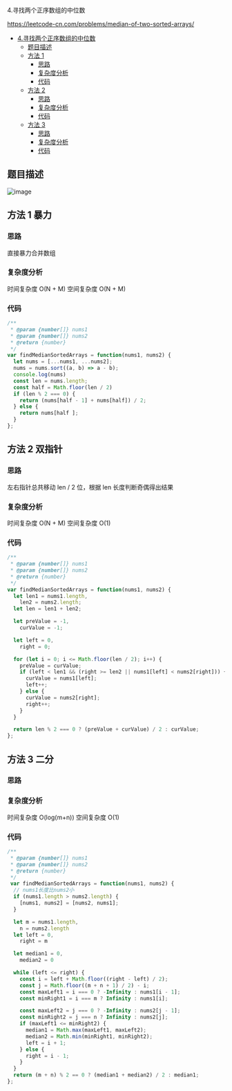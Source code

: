 4.寻找两个正序数组的中位数

https://leetcode-cn.com/problems/median-of-two-sorted-arrays/
- [4.寻找两个正序数组的中位数](#4.寻找两个正序数组的中位数)
  - [题目描述](#题目描述)
  - [方法 1](#方法-1-暴力)
    - [思路](#思路)
    - [复杂度分析](#复杂度分析)
    - [代码](#代码)
  - [方法 2](#方法-2-双指针)
    - [思路](#思路)
    - [复杂度分析](#复杂度分析)
    - [代码](#代码)
  - [方法 3](#方法-3-二分)
    - [思路](#思路)
    - [复杂度分析](#复杂度分析)
    - [代码](#代码)

## 题目描述
![image](https://user-images.githubusercontent.com/32665965/130548112-b98e7d4f-e129-4764-90a3-78c2b0f4cc7e.png)

## 方法 1 暴力

### 思路
直接暴力合并数组

### 复杂度分析
时间复杂度 O(N + M)
空间复杂度 O(N + M)

### 代码
```js
/**
 * @param {number[]} nums1
 * @param {number[]} nums2
 * @return {number}
 */
var findMedianSortedArrays = function(nums1, nums2) {
  let nums = [...nums1, ...nums2];
  nums = nums.sort((a, b) => a - b);
  console.log(nums)
  const len = nums.length;
  const half = Math.floor(len / 2)
  if (len % 2 === 0) {
    return (nums[half - 1] + nums[half]) / 2;
  } else {
    return nums[half ];
  }
};
```

## 方法 2 双指针

### 思路
左右指针总共移动 len / 2 位，根据 len  长度判断奇偶得出结果

### 复杂度分析
时间复杂度 O(N + M)
空间复杂度 O(1)

### 代码
```js
/**
 * @param {number[]} nums1
 * @param {number[]} nums2
 * @return {number}
 */
var findMedianSortedArrays = function(nums1, nums2) {
  let len1 = nums1.length,
    len2 = nums2.length;
  let len = len1 + len2;

  let preValue = -1,
    curValue = -1;

  let left = 0,
    right = 0;

  for (let i = 0; i <= Math.floor(len / 2); i++) {
    preValue = curValue;
    if (left < len1 && (right >= len2 || nums1[left] < nums2[right])) {
      curValue = nums1[left];
      left++;
    } else {
      curValue = nums2[right];
      right++;
    }
  }

  return len % 2 === 0 ? (preValue + curValue) / 2 : curValue;
};
```

## 方法 3 二分

### 思路


### 复杂度分析
时间复杂度 O(log(m+n))
空间复杂度 O(1)

### 代码
```js
/**
 * @param {number[]} nums1
 * @param {number[]} nums2
 * @return {number}
 */
 var findMedianSortedArrays = function(nums1, nums2) {
  // nums1长度比nums2小
  if (nums1.length > nums2.length) {
    [nums1, nums2] = [nums2, nums1];
  }

  let m = nums1.length,
    n = nums2.length
  let left = 0,
    right = m

  let median1 = 0,
    median2 = 0

  while (left <= right) {
    const i = left + Math.floor((right - left) / 2);
    const j = Math.floor((m + n + 1) / 2) - i;
    const maxLeft1 = i === 0 ? -Infinity : nums1[i - 1];
    const minRight1 = i === m ? Infinity : nums1[i];

    const maxLeft2 = j === 0 ? -Infinity : nums2[j - 1];
    const minRight2 = j === n ? Infinity : nums2[j];
    if (maxLeft1 <= minRight2) {
      median1 = Math.max(maxLeft1, maxLeft2);
      median2 = Math.min(minRight1, minRight2);
      left = i + 1;
    } else {
      right = i - 1;
    }
  }
  return (m + n) % 2 == 0 ? (median1 + median2) / 2 : median1;
};
```
